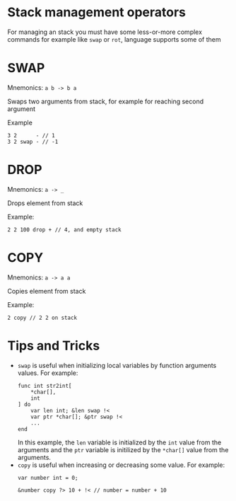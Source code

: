 # Stack management operators

For managing an stack you must have some less-or-more complex commands for example like `swap` or `rot`, language supports some of them


# SWAP
Mnemonics: `a b -> b a`

Swaps two arguments from stack, for example for reaching second argument

Example
```gofra
3 2      - // 1
3 2 swap - // -1
```

# DROP
Mnemonics: `a -> _`

Drops element from stack

Example:
```gofra
2 2 100 drop + // 4, and empty stack
```

# COPY
Mnemonics: `a -> a a`

Copies element from stack

Example:
```gofra
2 copy // 2 2 on stack
```

# Tips and Tricks

 - `swap` is useful when initializing local variables by function arguments values. For example:
    ```gofra
    func int str2int[
        *char[],
        int
    ] do
        var len int; &len swap !<
        var ptr *char[]; &ptr swap !<
        ...
    end
    ```
    In this example, the `len` variable is initialized by the `int` value from the arguments and
     the `ptr` variable is initilized by the `*char[]` value from the arguments.
-  `copy` is useful when increasing or decreasing some value. For example:
    ```
    var number int = 0;

    &number copy ?> 10 + !< // number = number + 10
    ```
